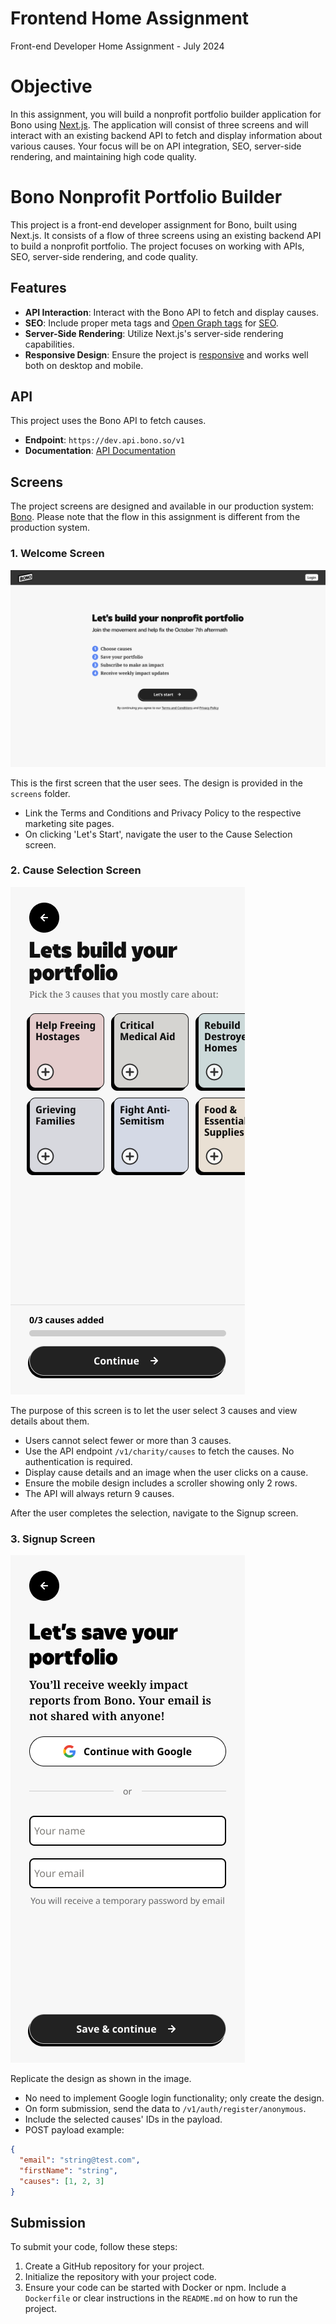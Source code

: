 # Frontend Home Assignment
Front-end Developer Home Assignment - July 2024

# Objective

In this assignment, you will build a nonprofit portfolio builder application for Bono using [Next.js](https://nextjs.org/docs). The application will consist of three screens and will interact with an existing backend API to fetch and display information about various causes. Your focus will be on API integration, SEO, server-side rendering, and maintaining high code quality.


# Bono Nonprofit Portfolio Builder

This project is a front-end developer assignment for Bono, built using Next.js. It consists of a flow of three screens using an existing backend API to build a nonprofit portfolio. The project focuses on working with APIs, SEO, server-side rendering, and code quality.

## Features

- **API Interaction**: Interact with the Bono API to fetch and display causes.
- **SEO**: Include proper meta tags and [Open Graph tags](https://ogp.me/) for [SEO](https://moz.com/learn/seo/what-is-seo).
- **Server-Side Rendering**: Utilize Next.js's server-side rendering capabilities.
- **Responsive Design**: Ensure the project is [responsive](https://www.w3schools.com/html/html_responsive.asp) and works well both on desktop and mobile.

## API

This project uses the Bono API to fetch causes.
- **Endpoint**: `https://dev.api.bono.so/v1`
- **Documentation**: [API Documentation](https://dev.api.bono.so/v1/swagger#/)

## Screens
The project screens are designed and available in our production system: [Bono](https://app.bono.so).
Please note that the flow in this assignment is different from the production system.

### 1. Welcome Screen
![Welcome Screen](/screens/01_welcome/Frame.png)

This is the first screen that the user sees. The design is provided in the `screens` folder.
- Link the Terms and Conditions and Privacy Policy to the respective marketing site pages.
- On clicking 'Let's Start', navigate the user to the Cause Selection screen.

### 2. Cause Selection Screen
![Cause Screen](/screens/02_causes/empty.png)

The purpose of this screen is to let the user select 3 causes and view details about them.
- Users cannot select fewer or more than 3 causes.
- Use the API endpoint `/v1/charity/causes` to fetch the causes. No authentication is required.
- Display cause details and an image when the user clicks on a cause.
- Ensure the mobile design includes a scroller showing only 2 rows.
- The API will always return 9 causes.

After the user completes the selection, navigate to the Signup screen.

### 3. Signup Screen
![Signup Screen](/screens/03_signup/iPhone%2013%20mini%20-%20172.png)

Replicate the design as shown in the image.
- No need to implement Google login functionality; only create the design.
- On form submission, send the data to `/v1/auth/register/anonymous`.
- Include the selected causes' IDs in the payload.
- POST payload example:
```json
{
  "email": "string@test.com",
  "firstName": "string",
  "causes": [1, 2, 3]
}
```

## Submission

To submit your code, follow these steps:

1. Create a GitHub repository for your project.
2. Initialize the repository with your project code.
3. Ensure your code can be started with Docker or npm. Include a `Dockerfile` or clear instructions in the `README.md` on how to run the project.
